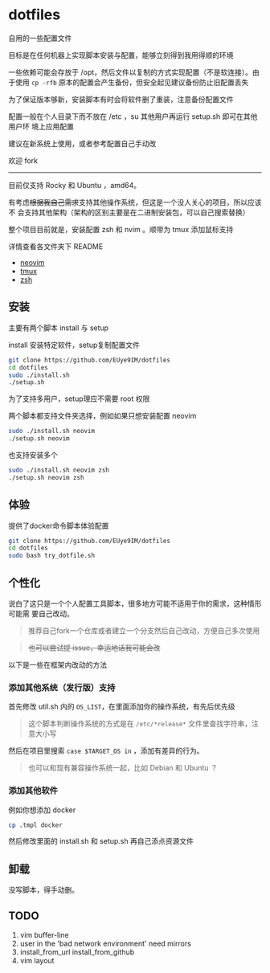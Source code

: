 # dotfiles

自用的一些配置文件

目标是在任何机器上实现脚本安装与配置，能够立刻得到我用得顺的环境

一些依赖可能会存放于 /opt，然后文件以复制的方式实现配置（不是软连接）。由于使用
`cp -rfb` 原本的配置会产生备份，但安全起见建议备份防止旧配置丢失

为了保证版本够新，安装脚本有时会将软件删了重装，注意备份配置文件

配置一般在个人目录下而不放在 /etc ，su 其他用户再运行 setup.sh 即可在其他用户环
境上应用配置

建议在新系统上使用，或者参考配置自己手动改

欢迎 fork

---

目前仅支持 Rocky 和 Ubuntu ，amd64。

有考虑~~根据我自己需求~~支持其他操作系统，但这是一个没人关心的项目，所以应该不
会支持其他架构（架构的区别主要是在二进制安装包，可以自己搜索替换）

整个项目目前就是，安装配置 zsh 和 nvim 。顺带为 tmux 添加鼠标支持

详情查看各文件夹下 README

- [neovim](./neovim/README.md)
- [tmux](./tmux/README.md)
- [zsh](./zsh/README.md)

## 安装

主要有两个脚本 install 与 setup

install 安装特定软件，setup复制配置文件

```bash
git clone https://github.com/EUye9IM/dotfiles
cd dotfiles
sudo ./install.sh
./setup.sh
```

为了支持多用户，setup理应不需要 root 权限

两个脚本都支持文件夹选择，例如如果只想安装配置 neovim

```bash
sudo ./install.sh neovim
./setup.sh neovim
```

也支持安装多个

```bash
sudo ./install.sh neovim zsh
./setup.sh neovim zsh
```

## 体验

提供了docker命令脚本体验配置

```bash
git clone https://github.com/EUye9IM/dotfiles
cd dotfiles
sudo bash try_dotfile.sh
```

## 个性化

说白了这只是一个个人配置工具脚本，很多地方可能不适用于你的需求，这种情形可能需
要自己改动。

> 推荐自己fork一个仓库或者建立一个分支然后自己改动，方便自己多次使用

> ~~也可以尝试提 issue，幸运地话我可能会改~~

以下是一些在框架内改动的方法

### 添加其他系统（发行版）支持

首先修改 util.sh 内的 `OS_LIST`，在里面添加你的操作系统，有先后优先级

> 这个脚本判断操作系统的方式是在 `/etc/*release*` 文件里查找字符串，注意大小写

然后在项目里搜索 `case $TARGET_OS in` ，添加有差异的行为。

> 也可以和现有兼容操作系统一起，比如 Debian 和 Ubuntu ？

### 添加其他软件

例如你想添加 docker

```bash
cp .tmpl docker
```

然后修改里面的 install.sh 和 setup.sh 再自己添点资源文件

## 卸载

没写脚本，得手动删。

## TODO

1. vim buffer-line
2. user in the 'bad network environment' need mirrors
3. install_from_url install_from_github
4. vim layout
